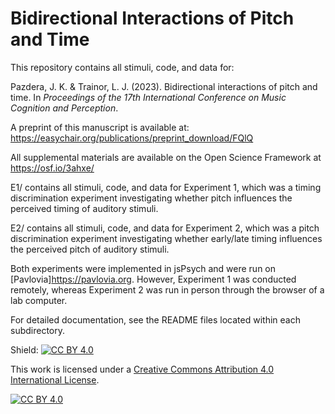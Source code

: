 # Bidirectional Interactions of Pitch and Time

This repository contains all stimuli, code, and data for:

Pazdera, J. K. &amp; Trainor, L. J. (2023). Bidirectional interactions of pitch and time. In _Proceedings of the 17th International Conference on Music Cognition and Perception_.

A preprint of this manuscript is available at: <https://easychair.org/publications/preprint_download/FQlQ>

All supplemental materials are available on the Open Science Framework at <https://osf.io/3ahxe/>

E1/ contains all stimuli, code, and data for Experiment 1, which was a timing discrimination experiment investigating whether pitch influences the perceived timing of auditory stimuli.

E2/ contains all stimuli, code, and data for Experiment 2, which was a pitch discrimination experiment investigating whether early/late timing influences the perceived pitch of auditory stimuli.

Both experiments were implemented in jsPsych and were run on [Pavlovia]<https://pavlovia.org>. However, Experiment 1 was conducted remotely, whereas Experiment 2 was run in person through the browser of a lab computer.

For detailed documentation, see the README files located within each subdirectory.

Shield: [![CC BY 4.0][cc-by-shield]][cc-by]

This work is licensed under a
[Creative Commons Attribution 4.0 International License][cc-by].

[![CC BY 4.0][cc-by-image]][cc-by]

[cc-by]: http://creativecommons.org/licenses/by/4.0/
[cc-by-image]: https://i.creativecommons.org/l/by/4.0/88x31.png
[cc-by-shield]: https://img.shields.io/badge/License-CC%20BY%204.0-lightgrey.svg
